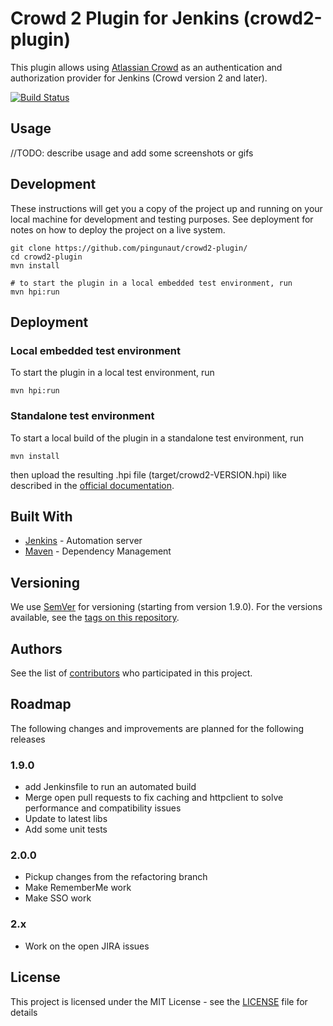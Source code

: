 # Crowd 2 Plugin for Jenkins (crowd2-plugin)

This plugin allows using [Atlassian Crowd](https://www.atlassian.com/software/crowd) as an authentication and authorization provider for Jenkins (Crowd version 2 and later). 

[![Build Status](https://ci.jenkins.io/buildStatus/icon?job=Plugins/crowd2-plugin/master)](https://ci.jenkins.io/job/Plugins/job/crowd2-plugin/job/master/)

## Usage
//TODO: describe usage and add some screenshots or gifs


## Development

These instructions will get you a copy of the project up and running on your local machine for development and testing purposes. See deployment for notes on how to deploy the project on a live system.

```
git clone https://github.com/pingunaut/crowd2-plugin/
cd crowd2-plugin
mvn install

# to start the plugin in a local embedded test environment, run
mvn hpi:run
```

## Deployment

### Local embedded test environment

To start the plugin in a local test environment, run
```
mvn hpi:run
```

### Standalone test environment

To start a local build of the plugin in a standalone test environment, run
```
mvn install
```
then upload the resulting .hpi file (target/crowd2-VERSION.hpi) like described in the [official documentation](https://jenkins.io/doc/book/managing/plugins/#advanced-installation).

## Built With

* [Jenkins](https://jenkins.io/) - Automation server
* [Maven](https://maven.apache.org/) - Dependency Management

## Versioning

We use [SemVer](http://semver.org/) for versioning (starting from version 1.9.0). For the versions available, see the [tags on this repository](https://github.com/pingunaut/crowd2-plugin/tags). 

## Authors

See the list of [contributors](https://github.com/jenkinsci/crowd2-plugin/contributors) who participated in this project.

## Roadmap

The following changes and improvements are planned for the following releases

### 1.9.0

* add Jenkinsfile to run an automated build
* Merge open pull requests to fix caching and httpclient to solve performance and compatibility issues
* Update to latest libs
* Add some unit tests

### 2.0.0

* Pickup changes from the refactoring branch
* Make RememberMe work
* Make SSO work

### 2.x

* Work on the open JIRA issues
 
## License

This project is licensed under the MIT License - see the [LICENSE](LICENSE) file for details
